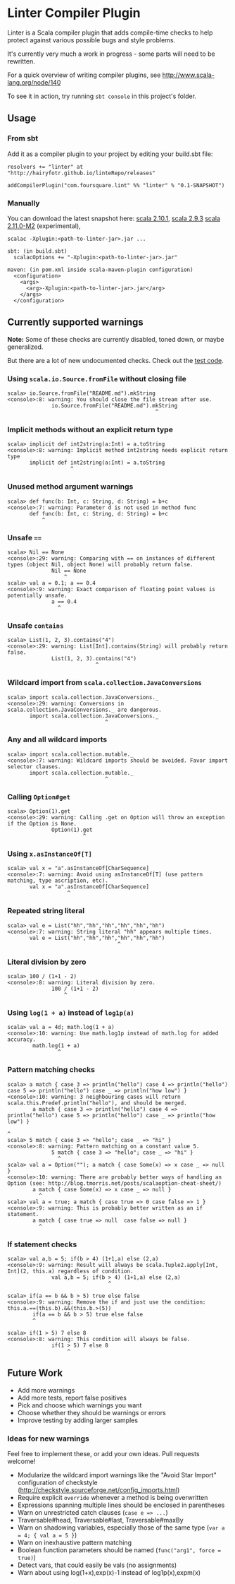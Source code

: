 # Linter Compiler Plugin

Linter is a Scala compiler plugin that adds compile-time checks to help protect against various possible bugs and style problems.

It's currently very much a work in progress - some parts will need to be rewritten.

For a quick overview of writing compiler plugins, see http://www.scala-lang.org/node/140

To see it in action, try running `sbt console` in this project's folder.

## Usage
### From sbt
Add it as a compiler plugin to your project by editing your build.sbt file:

    resolvers += "linter" at "http://hairyfotr.github.io/linteRepo/releases"

    addCompilerPlugin("com.foursquare.lint" %% "linter" % "0.1-SNAPSHOT")

### Manually
You can download the latest snapshot here:
[scala 2.10.1](https://github.com/HairyFotr/linteRepo/blob/gh-pages/releases/com/foursquare/lint/linter_2.10/0.1-SNAPSHOT/linter_2.10-0.1-SNAPSHOT.jar?raw=true), 
[scala 2.9.3](https://github.com/HairyFotr/linteRepo/blob/gh-pages/releases/com/foursquare/lint/linter_2.9.3/0.1-SNAPSHOT/linter_2.9.3-0.1-SNAPSHOT.jar?raw=true)
[scala 2.11.0-M2](https://github.com/HairyFotr/linteRepo/blob/gh-pages/releases/com/foursquare/lint/linter_2.11/0.1-SNAPSHOT/linter_2.11-0.1-SNAPSHOT.jar?raw=true) (experimental), 

    scalac -Xplugin:<path-to-linter-jar>.jar ...

    sbt: (in build.sbt)
      scalacOptions += "-Xplugin:<path-to-linter-jar>.jar"
    
    maven: (in pom.xml inside scala-maven-plugin configuration)
      <configuration>
        <args>
          <arg>-Xplugin:<path-to-linter-jar>.jar</arg>
        </args>
      </configuration>

## Currently supported warnings

__Note:__ Some of these checks are currently disabled, toned down, or maybe generalized.

But there are a lot of new undocumented checks.
Check out the [test code](https://github.com/HairyFotr/linter/blob/master/src/test/scala/LinterPluginTest.scala#L95).

### Using `scala.io.Source.fromFile` without closing file
    scala> io.Source.fromFile("README.md").mkString
    <console>:8: warning: You should close the file stream after use.
                  io.Source.fromFile("README.md").mkString
                                                   ^
                                                   
### Implicit methods without an explicit return type
    scala> implicit def int2string(a:Int) = a.toString
    <console>:8: warning: Implicit method int2string needs explicit return type
           implicit def int2string(a:Int) = a.toString
                        ^

### Unused method argument warnings
    scala> def func(b: Int, c: String, d: String) = b+c
    <console>:7: warning: Parameter d is not used in method func
           def func(b: Int, c: String, d: String) = b+c
               ^

### Unsafe `==`
    scala> Nil == None
    <console>:29: warning: Comparing with == on instances of different types (object Nil, object None) will probably return false.
                  Nil == None
                      ^
    scala> val a = 0.1; a == 0.4
    <console>:9: warning: Exact comparison of floating point values is potentially unsafe.
                  a == 0.4
                    ^

### Unsafe `contains`
    scala> List(1, 2, 3).contains("4")
    <console>:29: warning: List[Int].contains(String) will probably return false.
                  List(1, 2, 3).contains("4")
                                ^

### Wildcard import from `scala.collection.JavaConversions`
    scala> import scala.collection.JavaConversions._
    <console>:29: warning: Conversions in scala.collection.JavaConversions._ are dangerous.
           import scala.collection.JavaConversions._
                                   ^

### Any and all wildcard imports
    scala> import scala.collection.mutable._
    <console>:7: warning: Wildcard imports should be avoided. Favor import selector clauses.
           import scala.collection.mutable._
                                   ^

### Calling `Option#get`
    scala> Option(1).get
    <console>:29: warning: Calling .get on Option will throw an exception if the Option is None.
                  Option(1).get
                            ^
                            
### Using `x.asInstanceOf[T]`
    scala> val x = "a".asInstanceOf[CharSequence]
    <console>:7: warning: Avoid using asInstanceOf[T] (use pattern matching, type ascription, etc).
           val x = "a".asInstanceOf[CharSequence]
                       ^

### Repeated string literal
    scala> val e = List("hh","hh","hh","hh","hh","hh")
    <console>:7: warning: String literal "hh" appears multiple times.
           val e = List("hh","hh","hh","hh","hh","hh")
                                       ^

### Literal division by zero
    scala> 100 / (1+1 - 2)
    <console>:8: warning: Literal division by zero.
                  100 / (1+1 - 2)
                      ^
                      
### Using `log(1 + a)` instead of `log1p(a)`
    scala> val a = 4d; math.log(1 + a)
    <console>:10: warning: Use math.log1p instead of math.log for added accuracy.
            math.log(1 + a)
                    ^

### Pattern matching checks
    scala> a match { case 3 => println("hello") case 4 => println("hello") case 5 => println("hello") case _ => println("how low") }
    <console>:10: warning: 3 neighbouring cases will return scala.this.Predef.println("hello"), and should be merged.
            a match { case 3 => println("hello") case 4 => println("hello") case 5 => println("hello") case _ => println("how low") }
                                                                                             ^
    scala> 5 match { case 3 => "hello"; case _ => "hi" }
    <console>:8: warning: Pattern matching on a constant value 5.
                  5 match { case 3 => "hello"; case _ => "hi" }
                    ^
    scala> val a = Option(""); a match { case Some(x) => x case _ => null }
    <console>:10: warning: There are probably better ways of handling an Option (see: http://blog.tmorris.net/posts/scalaoption-cheat-sheet/)
            a match { case Some(x) => x case _ => null }
              ^
    scala> val a = true; a match { case true => 0 case false => 1 }
    <console>:9: warning: This is probably better written as an if statement.
            a match { case true => null  case false => null }
              ^

### If statement checks
    scala> val a,b = 5; if(b > 4) (1+1,a) else (2,a)
    <console>:9: warning: Result will always be scala.Tuple2.apply[Int, Int](2, this.a) regardless of condition.
                  val a,b = 5; if(b > 4) (1+1,a) else (2,a)
                                    ^

    scala> if(a == b && b > 5) true else false
    <console>:9: warning: Remove the if and just use the condition: this.a.==(this.b).&&(this.b.>(5))
            if(a == b && b > 5) true else false
            ^

    scala> if(1 > 5) 7 else 8
    <console>:8: warning: This condition will always be false.
                  if(1 > 5) 7 else 8
                       ^

## Future Work

* Add more warnings
* Add more tests, report false positives
* Pick and choose which warnings you want
* Choose whether they should be warnings or errors
* Improve testing by adding larger samples

### Ideas for new warnings

Feel free to implement these, or add your own ideas. Pull requests welcome!

* Modularize the wildcard import warnings like the "Avoid Star Import" configuration of checkstyle
 (http://checkstyle.sourceforge.net/config_imports.html)
* Require explicit `override` whenever a method is being overwritten
* Expressions spanning multiple lines should be enclosed in parentheses
* Warn on unrestricted catch clauses (`case e => ...`)
* Traversable#head, Traversable#last, Traversable#maxBy
* Warn on shadowing variables, especially those of the same type (`var a = 4; { val a = 5 }`)
* Warn on inexhaustive pattern matching
* Boolean function parameters should be named (`func("arg1", force = true)`)
* Detect vars, that could easily be vals (no assignments)
* Warn about using log(1+x),exp(x)-1 instead of log1p(x),expm(x)
